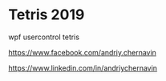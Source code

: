 # Tetris 2019

wpf usercontrol tetris

https://www.facebook.com/andriy.chernavin

https://www.linkedin.com/in/andriychernavin
